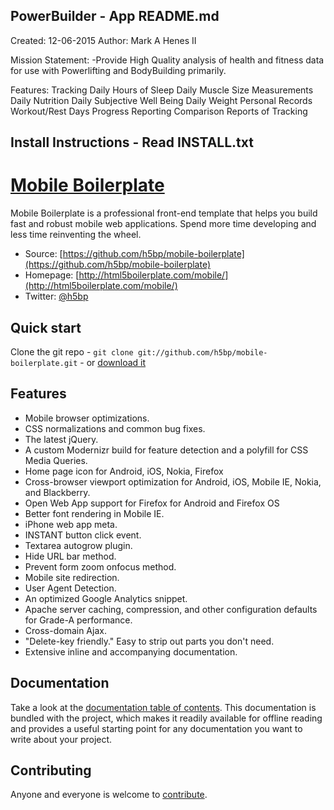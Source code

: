 ## PowerBuilder - App README.md
Created: 12-06-2015
Author: Mark A Henes II

Mission Statement:
  -Provide High Quality analysis of health and fitness data for use with Powerlifting and BodyBuilding primarily.

Features:
Tracking
  Daily Hours of Sleep
  Daily Muscle Size Measurements
  Daily Nutrition
  Daily Subjective Well Being
  Daily Weight
  Personal Records
  Workout/Rest Days
Progress Reporting
Comparison Reports of Tracking

## Install Instructions - Read INSTALL.txt

# [Mobile Boilerplate](http://html5boilerplate.com/mobile/)

Mobile Boilerplate is a professional front-end template that helps you build
fast and robust mobile web applications. Spend more time developing and less
time reinventing the wheel.

* Source: [https://github.com/h5bp/mobile-boilerplate](https://github.com/h5bp/mobile-boilerplate)
* Homepage: [http://html5boilerplate.com/mobile/](http://html5boilerplate.com/mobile/)
* Twitter: [@h5bp](http://twitter.com/h5bp)


## Quick start

Clone the git repo - `git clone git://github.com/h5bp/mobile-boilerplate.git` -
or [download it](https://github.com/h5bp/mobile-boilerplate/zipball/master)


## Features

* Mobile browser optimizations.
* CSS normalizations and common bug fixes.
* The latest jQuery.
* A custom Modernizr build for feature detection and a polyfill for CSS Media
  Queries.
* Home page icon for Android, iOS, Nokia, Firefox
* Cross-browser viewport optimization for Android, iOS, Mobile IE, Nokia,
  and Blackberry.
* Open Web App support for Firefox for Android and Firefox OS
* Better font rendering in Mobile IE.
* iPhone web app meta.
* INSTANT button click event.
* Textarea autogrow plugin.
* Hide URL bar method.
* Prevent form zoom onfocus method.
* Mobile site redirection.
* User Agent Detection.
* An optimized Google Analytics snippet.
* Apache server caching, compression, and other configuration defaults for
  Grade-A performance.
* Cross-domain Ajax.
* "Delete-key friendly." Easy to strip out parts you don't need.
* Extensive inline and accompanying documentation.


## Documentation

Take a look at the [documentation table of contents](doc/README.md). This
documentation is bundled with the project, which makes it readily available for
offline reading and provides a useful starting point for any documentation you
want to write about your project.


## Contributing

Anyone and everyone is welcome to [contribute](CONTRIBUTING.md).
